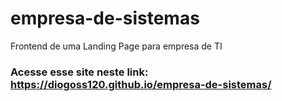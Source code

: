 # empresa-de-sistemas
Frontend de uma Landing Page para empresa de TI

### Acesse esse site neste link: https://diogoss120.github.io/empresa-de-sistemas/
